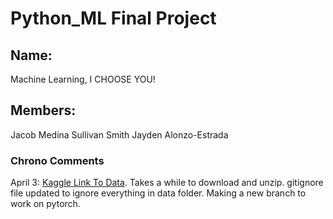 # Python_ML Final Project
## Name: 
Machine Learning, I CHOOSE YOU!

## Members:
Jacob Medina
Sullivan Smith
Jayden Alonzo-Estrada

### Chrono Comments
April 3: [Kaggle Link To Data](https://www.kaggle.com/code/echometerhhwl/who-s-that-pokemon-improved/input). Takes a while to download and unzip. gitignore file updated to ignore everything in data folder. Making a new branch to work on pytorch.